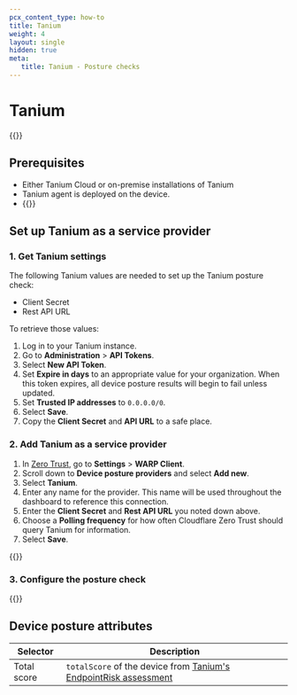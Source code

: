 ```yaml
---
pcx_content_type: how-to
title: Tanium
weight: 4
layout: single
hidden: true
meta:
   title: Tanium - Posture checks
---
```


# Tanium

{{<render file="posture/_service-provider-intro.md" withParameters="Tanium">}}

## Prerequisites

- Either Tanium Cloud or on-premise installations of Tanium
- Tanium agent is deployed on the device.
- {{<render file="posture/_prereqs-warp-is-deployed.md" withParameters="[Service providers](/cloudflare-one/identity/devices/service-providers/)">}}

## Set up Tanium as a service provider

### 1. Get Tanium settings

The following Tanium values are needed to set up the Tanium posture check:

- Client Secret
- Rest API URL

To retrieve those values:

1. Log in to your Tanium instance.
2. Go to **Administration** > **API Tokens**.
3. Select **New API Token**.
4. Set **Expire in days** to an appropriate value for your organization. When this token expires, all device posture results will begin to fail unless updated.
5. Set **Trusted IP addresses** to `0.0.0.0/0`.
6. Select **Save**.
7. Copy the **Client Secret** and **API URL** to a safe place.

### 2. Add Tanium as a service provider

1. In [Zero Trust](https://one.dash.cloudflare.com), go to **Settings** > **WARP Client**.
2. Scroll down to **Device posture providers** and select **Add new**.
3. Select **Tanium**.
4. Enter any name for the provider. This name will be used throughout the dashboard to reference this connection.
5. Enter the **Client Secret** and **Rest API URL** you noted down above.
6. Choose a **Polling frequency** for how often Cloudflare Zero Trust should query Tanium for information.
7. Select **Save**.

{{<render file="/posture/_test-posture-provider.md">}}

### 3. Configure the posture check

{{<render file="posture/_configure-posture-check.md" withParameters="Tanium">}}

## Device posture attributes

| Selector      | Description         |
| ------------- | ------------------- |
| Total score   | `totalScore` of the device from [Tanium's EndpointRisk assessment](https://developer.tanium.com/site/global/apis/graphql/spectaql/index.gsp#definition-EndpointRisk)|